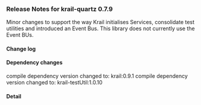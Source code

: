 ### Release Notes for krail-quartz 0.7.9

Minor changes to support the way Krail initialises Services, consolidate test utilities and introduced an Event Bus.  This library does not currently use the Event BUs.

#### Change log



#### Dependency changes

   compile dependency version changed to: krail:0.9.1
   compile dependency version changed to: krail-testUtil:1.0.10

#### Detail


